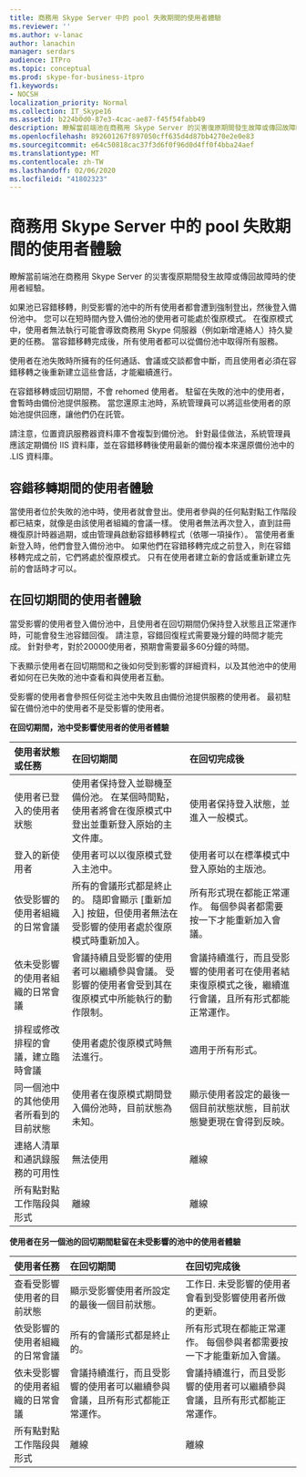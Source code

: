 ```yaml
---
title: 商務用 Skype Server 中的 pool 失敗期間的使用者體驗
ms.reviewer: ''
ms.author: v-lanac
author: lanachin
manager: serdars
audience: ITPro
ms.topic: conceptual
ms.prod: skype-for-business-itpro
f1.keywords:
- NOCSH
localization_priority: Normal
ms.collection: IT_Skype16
ms.assetid: b224b0d0-87e3-4cac-ae87-f45f54fabb49
description: 瞭解當前端池在商務用 Skype Server 的災害復原期間發生故障或傳回故障時的使用者經驗。
ms.openlocfilehash: 892601267f897050cff635d4d87bb4270e2e0e83
ms.sourcegitcommit: e64c50818cac37f3d6f0f96d0d4ff0f4bba24aef
ms.translationtype: MT
ms.contentlocale: zh-TW
ms.lasthandoff: 02/06/2020
ms.locfileid: "41802323"
---
```

# <a name="user-experience-during-pool-failure-in-skype-for-business-server"></a>商務用 Skype Server 中的 pool 失敗期間的使用者體驗
 
瞭解當前端池在商務用 Skype Server 的災害復原期間發生故障或傳回故障時的使用者經驗。
  
如果池已容錯移轉，則受影響的池中的所有使用者都會遭到強制登出，然後登入備份池中。 您可以在短時間內登入備份池的使用者可能處於復原模式。 在復原模式中，使用者無法執行可能會導致商務用 Skype 伺服器（例如新增連絡人）持久變更的任務。 當容錯移轉完成後，所有使用者都可以從備份池中取得所有服務。
  
使用者在池失敗時所擁有的任何通話、會議或交談都會中斷，而且使用者必須在容錯移轉之後重新建立這些會話，才能繼續進行。
  
在容錯移轉或回切期間，不會 rehomed 使用者。 駐留在失敗的池中的使用者，會暫時由備份池提供服務。 當您還原主池時，系統管理員可以將這些使用者的原始池提供回應，讓他們仍在託管。
  
請注意，位置資訊服務器資料庫不會複製到備份池。 針對最佳做法，系統管理員應該定期備份 IIS 資料庫，並在容錯移轉後使用最新的備份複本來還原備份池中的 .LIS 資料庫。
  
## <a name="user-experience-during-failover"></a>容錯移轉期間的使用者體驗

當使用者位於失敗的池中時，使用者就會登出。使用者參與的任何點對點工作階段都已結束，就像是由該使用者組織的會議一樣。 使用者無法再次登入，直到註冊機復原計時器過期，或由管理員啟動容錯移轉程式（依哪一項操作）。 當使用者重新登入時，他們會登入備份池中。 如果他們在容錯移轉完成之前登入，則在容錯移轉完成之前，它們將處於復原模式。 只有在使用者建立新的會話或重新建立先前的會話時才可以。
  
## <a name="user-experience-during-failback"></a>在回切期間的使用者體驗

當受影響的使用者登入備份池中，且使用者在回切期間仍保持登入狀態且正常運作時，可能會發生池容錯回復。 請注意，容錯回復程式需要幾分鐘的時間才能完成。 針對參考，對於20000使用者，預期會需要最多60分鐘的時間。
  
下表顯示使用者在回切期間和之後如何受到影響的詳細資料，以及其他池中的使用者如何在已失敗的池中查看和與使用者互動。 
  
受影響的使用者會參照任何從主池中失敗且由備份池提供服務的使用者。 最初駐留在備份池中的使用者不是受影響的使用者。
  
**在回切期間，池中受影響使用者的使用者體驗**

|**使用者狀態或任務**|**在回切期間**|**在回切完成後**|
|:-----|:-----|:-----|
|使用者已登入的使用者狀態  <br/> |使用者保持登入並聯機至備份池。 在某個時間點，使用者將會在復原模式中登出並重新登入原始的主文件庫。  <br/> |使用者保持登入狀態，並進入一般模式。  <br/> |
|登入的新使用者  <br/> |使用者可以以復原模式登入主池中。  <br/> |使用者可以在標準模式中登入原始的主版池。  <br/> |
|依受影響的使用者組織的日常會議  <br/> |所有的會議形式都是終止的。 隨即會顯示 [重新加入] 按鈕，但使用者無法在受影響的使用者處於復原模式時重新加入。  <br/> |所有形式現在都能正常運作。 每個參與者都需要按一下才能重新加入會議。  <br/> |
|依未受影響的使用者組織的日常會議  <br/> |會議持續且受影響的使用者可以繼續參與會議。 受影響的使用者會受到其在復原模式中所能執行的動作限制。  <br/> |會議持續進行，而且受影響的使用者可在使用者結束復原模式之後，繼續進行會議，且所有形式都能正常運作。  <br/> |
|排程或修改排程的會議，建立臨時會議  <br/> |使用者處於復原模式時無法進行。  <br/> |適用于所有形式。  <br/> |
|同一個池中的其他使用者所看到的目前狀態  <br/> |使用者在復原模式期間登入備份池時，目前狀態為未知。  <br/> |顯示使用者設定的最後一個目前狀態狀態，目前狀態變更現在會得到反映。  <br/> |
|連絡人清單和通訊錄服務的可用性  <br/> |無法使用  <br/> |離線  <br/> |
|所有點對點工作階段與形式  <br/> |離線  <br/> |離線  <br/> |
   
**使用者在另一個池的回切期間駐留在未受影響的池中的使用者體驗**

|**使用者任務**|**在回切期間**|**在回切完成後**|
|:-----|:-----|:-----|
|查看受影響使用者的目前狀態  <br/> |顯示受影響使用者所設定的最後一個目前狀態。  <br/> |工作日. 未受影響的使用者會看到受影響使用者所做的更新。  <br/> |
|依受影響的使用者組織的日常會議  <br/> |所有的會議形式都是終止的。  <br/> |所有形式現在都能正常運作。 每個參與者都需要按一下才能重新加入會議。  <br/> |
|依未受影響的使用者組織的日常會議  <br/> |會議持續進行，而且受影響的使用者可以繼續參與會議，且所有形式都能正常運作。  <br/> |會議持續進行，而且受影響的使用者可以繼續參與會議，且所有形式都能正常運作。  <br/> |
|所有點對點工作階段與形式  <br/> |離線  <br/> |離線  <br/> |
   

